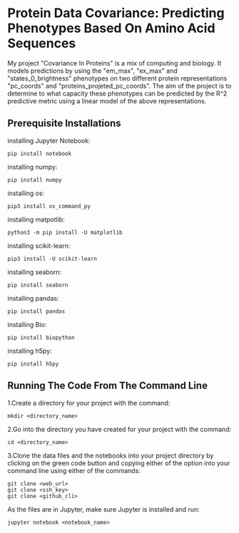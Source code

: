 
# Protein Data Covariance: Predicting Phenotypes Based On Amino Acid Sequences

My project "Covariance In Proteins" is a mix of computing and biology. It models predictions by  using the "em_max", "ex_max" and "states_0_brightness" phenotypes on two different protein representations "pc_coords" and "proteins_projeted_pc_coords". The aim of the project is to determine to what capacity these phenotypes can be predicted by the R^2 predictive metric using a linear model of the above representations.

## Prerequisite Installations

installing Jupyter Notebook:
```
pip install notebook
````
installing numpy:
```
pip install numpy
````
installing os:
```
pip3 install os_command_py
```
installing matpotlib:
```
python3 -m pip install -U matplotlib
```
installing scikit-learn:
```
pip3 install -U scikit-learn
```
installing seaborn:
```
pip install seaborn
```
installing pandas:
```
pip install pandas
```
installing Bio:
```
pip install biopython
```
installing h5py:
```
pip install h5py
```
## Running The Code From The Command Line

1.Create a directory for your project with the command:
```
mkdir <directory_name>
```
2.Go into the directory you have created for your project with the command:
```
cd <directory_name>
```
3.Clone the data files and the notebooks into your project directory by clicking on the green code button and copying either of the option into your command line using either of the commands:
```
git clone <web_url>
git clone <ssh_key>
git clone <github_cli>
```
As the files are in Jupyter, make sure Jupyter is installed and run:
```
jupyter notebook <notebook_name>
```


